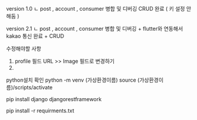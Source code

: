 version 1.0 
	ㄴ post , account , consumer 병합 및 디버깅 
	  CRUD 완료 ( 키 설정 안해둠 )

version 2.1	
	ㄴ post , account , consumer 병합 및 디버깅 + flutter와 연동해서 kakao 통신 완료 + CRUD




수정해야할 사항
1. profile 필드 URL >> Image 필드로 변경하기
2. 


python설치 확인
python -m venv (가상환경이름)
source (가상환경이름)/scripts/activate

pip install django djangorestframework

pip install -r requirments.txt